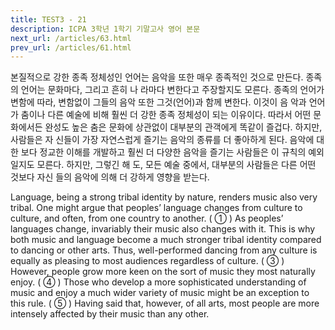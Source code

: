 ```yaml
---
title: TEST3 - 21
description: ICPA 3학년 1학기 기말고사 영어 본문
next_url: /articles/63.html
prev_url: /articles/61.html
---
```


본질적으로 강한 종족 정체성인 언어는 음악을 또한 매우 종족적인 것으로 만든다. 종족의 언어는 문화마다, 그리고 흔히 나 라마다 변한다고 주장할지도 모른다. 종족의 언어가 변함에 따라, 변함없이 그들의 음악 또한 그것(언어)과 함께 변한다. 이것이 음 악과 언어가 춤이나 다른 예술에 비해 훨씬 더 강한 종족 정체성이 되는 이유이다. 따라서 어떤 문화에서든 완성도 높은 춤은 문화에 상관없이 대부분의 관객에게 똑같이 즐겁다. 하지만, 사람들은 자 신들이 가장 자연스럽게 즐기는 음악의 종류를 더 좋아하게 된다. 음악에 대한 보다 정교한 이해를 개발하고 훨씬 더 다양한 음악을 즐기는 사람들은 이 규칙의 예외일지도 모른다. 하지만, 그렇긴 해 도, 모든 예술 중에서, 대부분의 사람들은 다른 어떤 것보다 자신 들의 음악에 의해 더 강하게 영향을 받는다.

Language, being a strong tribal identity by nature, renders music also very tribal. One might argue that peoples’ language changes from culture to culture, and often, from one country to another. ( ① ) As peoples’ languages change, invariably their music also changes with it. This is why both music and language become a much stronger tribal identity compared to dancing or other arts. Thus, well-performed dancing from any culture is equally as pleasing to most audiences regardless of culture. ( ③ ) However, people grow more keen on the sort of music they most naturally enjoy. ( ④ ) Those who develop a more sophisticated understanding of music and enjoy a much wider variety of music might be an exception to this rule. ( ⑤ ) Having said that, however, of all arts, most people are more intensely affected by their music than any other.

